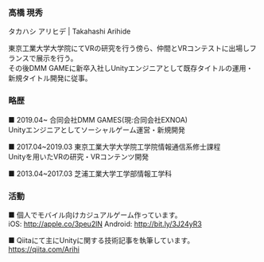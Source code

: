 ### 高橋 現秀
タカハシ アリヒデ | Takahashi Arihide

東京工業大学大学院にてVRの研究を行う傍ら、仲間とVRコンテストに出場しフランスで展示を行う。\
その後DMM GAMEに新卒入社しUnityエンジニアとして既存タイトルの運用・新規タイトル開発に従事。

### 略歴
■ 2019.04~        合同会社DMM GAMES(現:合同会社EXNOA)\
Unityエンジニアとしてソーシャルゲーム運営・新規開発

■ 2017.04~2019.03 東京工業大学大学院工学院情報通信系修士課程\
Unityを用いたVRの研究・VRコンテンツ開発

■ 2013.04~2017.03 芝浦工業大学工学部情報工学科

### 活動

■ 個人でモバイル向けカジュアルゲーム作っています。\
iOS:        http://apple.co/3peu2lN
Android:    http://bit.ly/3J24yR3

■ Qiitaにて主にUnityに関する技術記事を執筆しています。\
https://qiita.com/Arihi
